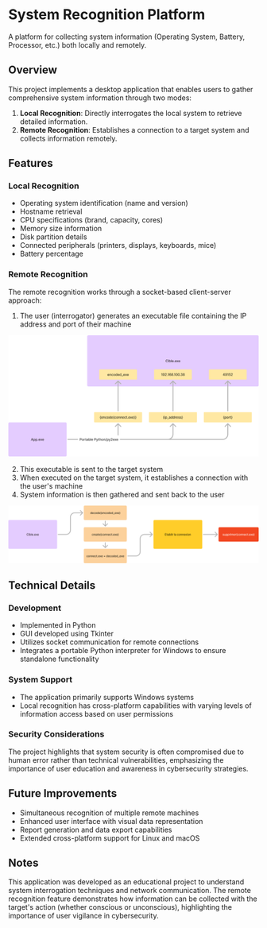 # System Recognition Platform

A platform for collecting system information (Operating System, Battery, Processor, etc.) both locally and remotely.

## Overview

This project implements a desktop application that enables users to gather comprehensive system information through two modes:

1. **Local Recognition**: Directly interrogates the local system to retrieve detailed information.
2. **Remote Recognition**: Establishes a connection to a target system and collects information remotely.

## Features

### Local Recognition
- Operating system identification (name and version)
- Hostname retrieval
- CPU specifications (brand, capacity, cores)
- Memory size information
- Disk partition details
- Connected peripherals (printers, displays, keyboards, mice)
- Battery percentage

### Remote Recognition
The remote recognition works through a socket-based client-server approach:
1. The user (interrogator) generates an executable file containing the IP address and port of their machine

![img1](img/image1.png)

2. This executable is sent to the target system
3. When executed on the target system, it establishes a connection with the user's machine
4. System information is then gathered and sent back to the user

![img2](img/image2.png)

## Technical Details

### Development
- Implemented in Python
- GUI developed using Tkinter
- Utilizes socket communication for remote connections
- Integrates a portable Python interpreter for Windows to ensure standalone functionality

### System Support
- The application primarily supports Windows systems
- Local recognition has cross-platform capabilities with varying levels of information access based on user permissions

### Security Considerations
The project highlights that system security is often compromised due to human error rather than technical vulnerabilities, emphasizing the importance of user education and awareness in cybersecurity strategies.

## Future Improvements
- Simultaneous recognition of multiple remote machines
- Enhanced user interface with visual data representation
- Report generation and data export capabilities
- Extended cross-platform support for Linux and macOS

## Notes
This application was developed as an educational project to understand system interrogation techniques and network communication. The remote recognition feature demonstrates how information can be collected with the target's action (whether conscious or unconscious), highlighting the importance of user vigilance in cybersecurity.
